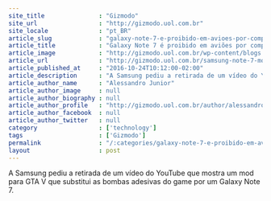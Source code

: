 ```yaml
---
site_title               : "Gizmodo"
site_url                 : "http://gizmodo.uol.com.br"
site_locale              : "pt_BR"
article_slug             : "galaxy-note-7-e-proibido-em-avioes-por-companhias-aereas-no-brasil"
article_title            : "Galaxy Note 7 é proibido em aviões por companhias aéreas no Brasil"
article_image            : "http://gizmodo.uol.com.br/wp-content/blogs.dir/8/files/2016/10/still-gta-v-galaxy-e1476959671375.png"
article_url              : "http://gizmodo.uol.com.br/samsung-note-7-mod-gta/"
article_published_at     : "2016-10-24T10:12:00-02:00"
article_description      : "A Samsung pediu a retirada de um vídeo do YouTube que mostra um mod para GTA V que substitui as bombas adesivas do game por um Galaxy Note 7."
article_author_name      : "Alessandro Junior"
article_author_image     : null
article_author_biography : null
article_author_profile   : "http://gizmodo.uol.com.br/author/alessandro-junior/"
article_author_facebook  : null
article_author_twitter   : null
category                 : ['technology']
tags                     : ['Gizmodo']
permalink                : "/:categories/galaxy-note-7-e-proibido-em-avioes-por-companhias-aereas-no-brasil/"
layout                   : post
---
```


A Samsung pediu a retirada de um vídeo do YouTube que mostra um mod para GTA V que substitui as bombas adesivas do game por um Galaxy Note 7.
